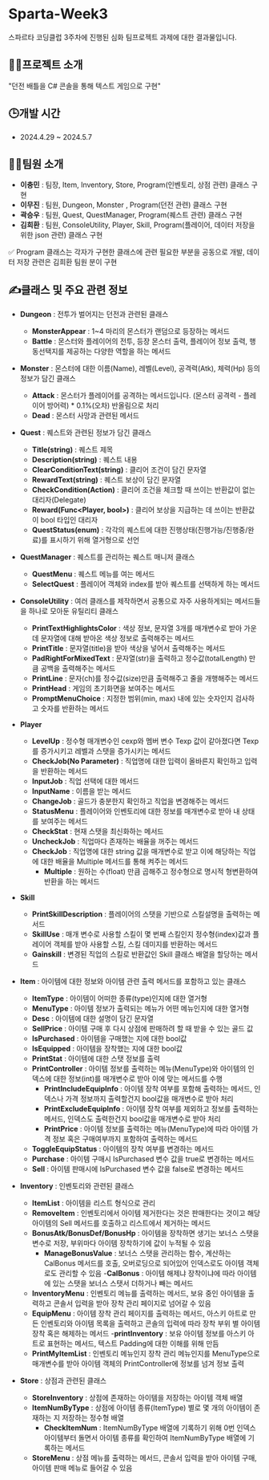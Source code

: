 # Sparta-Week3
스파르타 코딩클럽 3주차에 진행된 심화 팀프로젝트 과제에 대한 결과물입니다.
## 🤾‍♂️프로젝트 소개
"던전 배틀을 C# 콘솔을 통해 텍스트 게임으로 구현"
## 🕒개발 시간
- 2024.4.29 ~ 2024.5.7
## 💁‍♂️팀원 소개
- **이충민** : 팀장, Item, Inventory, Store, Program(인벤토리, 상점 관련) 클래스 구현
- **이무진** : 팀원, Dungeon, Monster , Program(던전 관련) 클래스 구현
- **곽승우** : 팀원, Quest, QuestManager, Program(퀘스트 관련) 클래스 구현
- **김희환** : 팀원, ConsoleUtility, Player, Skill, Program(플레이어, 데이터 저장을 위한 json 관련) 클래스 구현

✅ Program 클래스는 각자가 구현한 클래스에 관련 필요한 부분을 공동으로 개발, 데이터 저장 관련은 김희환 팀원 분이 구현

## ✍️클래스 및 주요 관련 정보
- **Dungeon** : 전투가 벌어지는 던전과 관련된 클래스
   - **MonsterAppear** : 1~4 마리의 몬스터가 랜덤으로 등장하는 메서드
   - **Battle** : 몬스터와 플레이어의 전투, 등장 몬스터 출력, 플레이어 정보 출력, 행동선택지를 제공하는 다양한 역할을 하는 메서드
     
- **Monster** : 몬스터에 대한 이름(Name), 레벨(Level), 공격력(Atk), 체력(Hp) 등의 정보가 담긴 클래스
   - **Attack** : 몬스터가 플레이어를 공격하는 메서드입니다. (몬스터 공격력 - 플레이어 방어력) * 0.1%(오차) 반올림으로 처리
   - **Dead** : 몬스터 사망과 관련된 메서드
     
- **Quest** : 퀘스트와 관련된 정보가 담긴 클래스
   - **Title(string)** : 퀘스트 제목
   - **Description(string)** : 퀘스트 내용
   - **ClearConditionText(string)** : 클리어 조건이 담긴 문자열
   - **RewardText(string)** : 퀘스트 보상이 담긴 문자열
   - **CheckCondition(Action<Player>)** : 클리어 조건을 체크할 때 쓰이는 반환값이 없는 대리자(Delegate)
   - **Reward(Func<Player, bool>)** : 클리어 보상을 지급하는 데 쓰이는 반환값이 bool 타입인 대리자
   - **QuestStatus(enum)** : 각각의 퀘스트에 대한 진행상태(진행가능/진행중/완료)를 표시하기 위해 열거형으로 선언
     
- **QuestManager** : 퀘스트를 관리하는 퀘스트 매니저 클래스
   - **QuestMenu** : 퀘스트 메뉴를 여는 메서드
   - **SelectQuest** : 플레이어 객체와 index를 받아 퀘스트를 선택하게 하는 메서드
     
- **ConsoleUtility** : 여러 클래스를 제작하면서 공통으로 자주 사용하게되는 메서드들을 하나로 모아둔 유틸리티 클래스
   - **PrintTextHighlightsColor** : 색상 정보, 문자열 3개를 매개변수로 받아 가운데 문자열에 대해 받아온 색상 정보로 출력해주는 메서드
   - **PrintTitle** : 문자열(title)을 받아 색상을 넣어서 출력해주는 메서드
   - **PadRightForMixedText** : 문자열(str)을 출력하고 정수값(totalLength) 만큼 공백을 출력해주는 메서드
   - **PrintLine** : 문자(ch)를 정수값(size)만큼 출력해주고 줄을 개행해주는 메서드
   - **PrintHead** : 게임의 초기화면을 보여주는 메서드
   - **PromptMenuChoice** : 지정한 범위(min, max) 내에 있는 숫자인지 검사하고 숫자를 반환하는 메서드
     
- **Player**
   - **LevelUp** : 정수형 매개변수인 cexp와 멤버 변수 Texp 값이 같아졌다면 Texp를 증가시키고 레벨과 스탯을 증가시키는 메서드
   - **CheckJob(No Parameter)** : 직업명에 대한 입력이 올바른지 확인하고 입력을 반환하는 메서드
   - **InputJob** : 직업 선택에 대한 메서드
   - **InputName** : 이름을 받는 메서드
   - **ChangeJob** : 골드가 충분한지 확인하고 직업을 변경해주는 메서드
   - **StatusMenu** : 플레이어와 인벤토리에 대한 정보를 매개변수로 받아 내 상태를 보여주는 메서드
   - **CheckStat** : 현재 스탯을 최신화하는 메서드
   - **UncheckJob** : 직업마다 존재하는 배율을 꺼주는 메서드
   - **CheckJob** : 직업명에 대한 string 값을 매개변수로 받고 이에 해당하는 직업에 대한 배율을 Multiple 메서드를 통해 켜주는 메서드
     - **Multiple** : 원하는 수(float) 만큼 곱해주고 정수형으로 명시적 형변환하여 반환을 하는 메서드
       
- **Skill**
   - **PrintSkillDescription** : 플레이어의 스탯을 기반으로 스킬설명을 출력하는 메서드
   - **SkillUse** : 매개 변수로 사용할 스킬이 몇 번째 스킬인지 정수형(index)값과 플레이어 객체를 받아 사용할 스킬, 스킬 데미지를 반환하는 메서드
   - **Gainskill** :  변경된 직업의 스킬로 반환값인 Skill 클래스 배열을 할당하는 메서드
     
- **Item** : 아이템에 대한 정보와 아이템 관련 출력 메서드를 포함하고 있는 클래스
   - **ItemType** : 아이템이 어떠한 종류(type)인지에 대한 열거형
   - **MenuType** : 아이템 정보가 출력되는 메뉴가 어떤 메뉴인지에 대한 열거형
   - **Desc** : 아이템에 대한 설명이 담긴 문자열
   - **SellPrice** : 아이템 구매 후 다시 상점에 판매하려 할 때 받을 수 있는 골드 값
   - **IsPurchased** : 아이템을 구매했는 지에 대한 bool값
   - **IsEquipped** : 아이템을 장착했는 지에 대한 bool값
   - **PrintStat** : 아이템에 대한 스탯 정보를 출력
   - **PrintController** : 아이템 정보를 출력하는 메뉴(MenuType)와 아이템의 인덱스에 대한 정보(int)를 매개변수로 받아 이에 맞는 메서드를 수행
     - **PrintIncludeEquipInfo** : 아이템 장착 여부를 포함해 출력하는 메서드, 인덱스나 가격 정보까지 출력할건지 bool값을 매개변수로 받아 처리
     - **PrintExcludeEquipInfo** : 아이템 장착 여부를 제외하고 정보를 출력하는 메서드, 인덱스도 출력한건지 bool값을 매개변수로 받아 처리
     - **PrintPrice** : 아이템 정보를 출력하는 메뉴(MenuType)에 따라 아이템 가격 정보 혹은 구매여부까지 포함하여 출력하는 메서드
   - **ToggleEquipStatus** : 아이템의 장착 여부를 변경하는 메서드
   - **Purchase** : 아이템 구매시 IsPurchased 변수 값을 true로 변경하는 메서드
   - **Sell** : 아이템 판매시에 IsPurchased 변수 값을 false로 변경하는 메서드

- **Inventory** : 인벤토리와 관련된 클래스
   - **ItemList** : 아이템을 리스트 형식으로 관리
   - **RemoveItem** : 인벤토리에서 아이템 제거한다는 것은 판매한다는 것이고 해당 아이템의 Sell 메서드를 호출하고 리스트에서 제거하는 메서드
   - **BonusAtk/BonusDef/BonusHp** : 아이템을 장착하면 생기는 보너스 스탯을 변수로 저장, 부위마다 아이템 장착하기에 값이 누적될 수 있음
     - **ManageBonusValue** : 보너스 스탯을 관리하는 함수, 계산하는 CalBonus 메서드를 호출, 오버로딩으로 되어있어 인덱스로도 아이템 객체로도 관리할 수 있음
       -**CalBonus** : 아이템 해제냐 장착이냐에 따라 아이템에 있는 스탯을 보너스 스탯서 더하거나 빼는 메서드
   - **InventoryMenu** : 인벤토리 메뉴를 출력하는 메서드, 보유 중인 아이템을 출력하고 콘솔서 입력을 받아 장착 관리 페이지로 넘어갈 수 있음
   - **EquipMenu** : 아이템 장착 관리 페이지를 출력하는 메서드, 아스키 아트로 만든 인벤토리와 아이템 목록을 출력하고 콘솔의 입력에 따라 장착 부위 별 아이템 장착 혹은 해제하는 메서드
     -**printInventory** : 보유 아이템 정보를 아스키 아트로 표현하는 메서드, 텍스트 Padding에 대한 이해를 위해 만듬
   - **PrintMyItemList** : 인벤토리 메뉴인지 장착 관리 메뉴인지를 MenuType으로 매개변수를 받아 아이템 객체의 PrintController에 정보를 넘겨 정보 출력

- **Store** : 상점과 관련된 클래스
  - **StoreInventory** : 상점에 존재하는 아이템을 저장하는 아이템 객체 배열
  - **ItemNumByType** : 상점에 아이템 종류(ItemType) 별로 몇 개의 아이템이 존재하는 지 저장하는 정수형 배열
    - **CheckItemNum** : ItemNumByType 배열에 기록하기 위해 0번 인덱스 아이템부터 돌면서 아이템 종류를 확인하여 ItemNumByType 배열에 기록하는 메서드
  - **StoreMenu** : 상점 메뉴를 출력하는 메서드, 콘솔서 입력을 받아 아이템 구매, 아이템 판매 메뉴로 들어갈 수 있음
       
